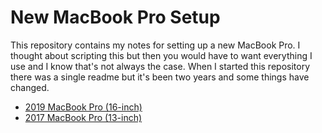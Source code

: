 # New MacBook Pro Setup

This repository contains my notes for setting up a new MacBook Pro. I thought about scripting this but then you would have to want everything I use and I know that's not always the case. When I started this repository there was a single readme but it's been two years and some things have changed.

- [2019 MacBook Pro (16-inch)](2019/readme.md)
- [2017 MacBook Pro (13-inch)](2017/readme.md)
